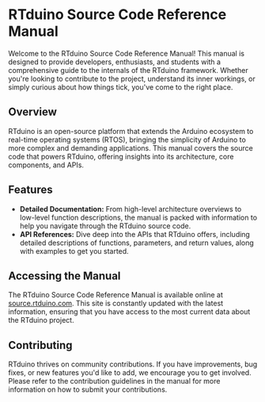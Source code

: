 # RTduino Source Code Reference Manual

Welcome to the RTduino Source Code Reference Manual! This manual is designed to provide developers, enthusiasts, and students with a comprehensive guide to the internals of the RTduino framework. Whether you're looking to contribute to the project, understand its inner workings, or simply curious about how things tick, you've come to the right place.

## Overview

RTduino is an open-source platform that extends the Arduino ecosystem to real-time operating systems (RTOS), bringing the simplicity of Arduino to more complex and demanding applications. This manual covers the source code that powers RTduino, offering insights into its architecture, core components, and APIs.

## Features

- **Detailed Documentation:** From high-level architecture overviews to low-level function descriptions, the manual is packed with information to help you navigate through the RTduino source code.
- **API References:** Dive deep into the APIs that RTduino offers, including detailed descriptions of functions, parameters, and return values, along with examples to get you started.

## Accessing the Manual

The RTduino Source Code Reference Manual is available online at [source.rtduino.com](http://source.rtduino.com). This site is constantly updated with the latest information, ensuring that you have access to the most current data about the RTduino project.

## Contributing

RTduino thrives on community contributions. If you have improvements, bug fixes, or new features you'd like to add, we encourage you to get involved. Please refer to the contribution guidelines in the manual for more information on how to submit your contributions.
